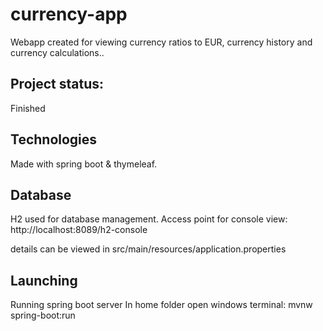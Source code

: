 # currency-app
Webapp created for viewing currency ratios to EUR, currency history and currency calculations..

## Project status:
Finished

## Technologies
Made with spring boot & thymeleaf.

## Database
H2 used for database management.
Access point for console view:
http://localhost:8089/h2-console

details can be viewed in src/main/resources/application.properties

## Launching
Running spring boot server
In home folder open windows terminal:
mvnw spring-boot:run
